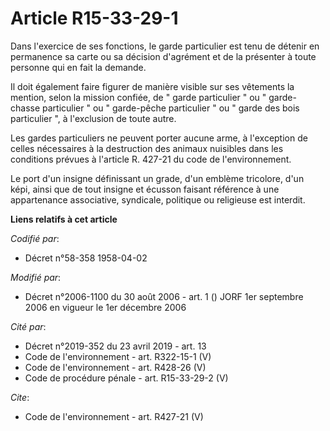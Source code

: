 # Article R15-33-29-1

Dans l'exercice de ses fonctions, le garde particulier est tenu de détenir en permanence sa carte ou sa décision d'agrément
et de la présenter à toute personne qui en fait la demande. 

Il doit également faire figurer de manière visible sur ses vêtements la mention, selon la mission confiée, de " garde
particulier " ou " garde-chasse particulier " ou " garde-pêche particulier " ou " garde des bois particulier ", à l'exclusion
de toute autre. 

Les gardes particuliers ne peuvent porter aucune arme, à l'exception de celles nécessaires à la destruction des animaux
nuisibles dans les conditions prévues à l'article R. 427-21 du code de l'environnement. 

Le port d'un insigne définissant un grade, d'un emblème tricolore, d'un képi, ainsi que de tout insigne et écusson faisant
référence à une appartenance associative, syndicale, politique ou religieuse est interdit.

**Liens relatifs à cet article**

_Codifié par_:

  - Décret n°58-358 1958-04-02

_Modifié par_:

  - Décret n°2006-1100 du 30 août 2006 - art. 1 () JORF 1er septembre 2006 en vigueur le 1er décembre 2006

_Cité par_:

  - Décret n°2019-352 du 23 avril 2019 - art. 13
  - Code de l'environnement - art. R322-15-1 (V)
  - Code de l'environnement - art. R428-26 (V)
  - Code de procédure pénale - art. R15-33-29-2 (V)

_Cite_:

  - Code de l'environnement - art. R427-21 (V)
